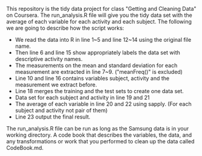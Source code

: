This repository is the tidy data project for class "Getting and Cleaning Data" on Coursera.
The run_analysis.R file will give you the tidy data set with the average of each variable for each activity and each subject. The following we are going to describe how the script works:

* We read the data into R in line 1~5 and line 12~14 using the original file name. 
* Then line 6 and line 15 show appropriately labels the data set with descriptive activity names. 
* The measurements on the mean and standard deviation for each measurement are extracted in line 7~9. ("meanFreq()" is excluded)
* Line 10 and line 16 contains variables subject, activity and the measurement we extract before. 
* Line 18 merges the training and the test sets to create one data set.
* Data set for each subject and activity in line 19 and 21
* The average of each variable in line 20 and 22 using sapply. (For each subject and activity not pair of them)
* Line 23 output the final result.

The run_analysis.R file can be run as long as the Samsung data is in your working directory.
A code book that describes the variables, the data, and any transformations or work that you performed to clean up the data called CodeBook.md.

